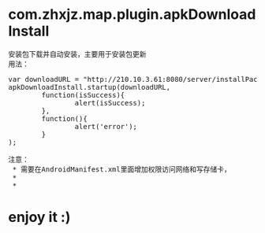 # com.zhxjz.map.plugin.apkDownloadInstall
安装包下载并自动安装，主要用于安装包更新<br/>
用法：<br/>
<pre>
var downloadURL = "http://210.10.3.61:8080/server/installPackage/V3.9-28/V3.9-28.apk";
apkDownloadInstall.startup(downloadURL,
        function(isSuccess){
                alert(isSuccess);
        },
        function(){
                alert('error');
        }
);

注意：
 * 需要在AndroidManifest.xml里面增加权限访问网络和写存储卡，
 * <uses-permission android:name="android.permission.INTERNET" />
 * <uses-permission android:name="android.permission.WRITE_EXTERNAL_STORAGE" />
</pre>
<h1>enjoy it :)</h1>

